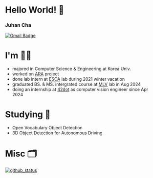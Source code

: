 # Hello World! 👋

### Juhan Cha
[![Gmail Badge](https://img.shields.io/badge/-Gmail-d14836?style=flat-square&logo=Gmail&logoColor=white&link=mailto:hanchaa@gmail.com)](mailto:hanchaa@gmail.com)

# I'm 🙋‍♂️
- majored in Computer Science & Engineering at Korea Univ.
- worked on [ARA](https://github.com/ARA-developer/ARA) project
- done lab intern at [ESCA](https://esca.korea.ac.kr) lab during 2021 winter vacation
- graduated BS. & MS. intergrated course at [MLV](https://mlv.korea.ac.kr) lab in Aug 2024
- doing an internship at [42dot](https://42dot.ai) as computer vision engineer since Apr 2024

# Studying 📖
- Open Vocabulary Object Detection
- 3D Object Detection for Autonomous Driving

# Misc 🗂
[![github_status](https://github-readme-stats.vercel.app/api?username=hanchaa&show_icons=true)](https://github.com/hanchaa)

